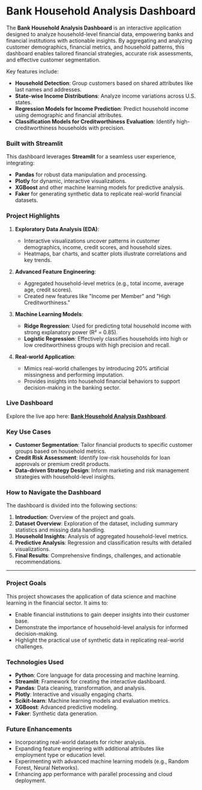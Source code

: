 # **Bank Household Analysis Dashboard**

The **Bank Household Analysis Dashboard** is an interactive application designed to analyze household-level financial data, empowering banks and financial institutions with actionable insights. By aggregating and analyzing customer demographics, financial metrics, and household patterns, this dashboard enables tailored financial strategies, accurate risk assessments, and effective customer segmentation.

Key features include:
- **Household Detection**: Group customers based on shared attributes like last names and addresses.
- **State-wise Income Distributions**: Analyze income variations across U.S. states.
- **Regression Models for Income Prediction**: Predict household income using demographic and financial attributes.
- **Classification Models for Creditworthiness Evaluation**: Identify high-creditworthiness households with precision.

### **Built with Streamlit**
This dashboard leverages **Streamlit** for a seamless user experience, integrating:
- **Pandas** for robust data manipulation and processing.
- **Plotly** for dynamic, interactive visualizations.
- **XGBoost** and other machine learning models for predictive analysis.
- **Faker** for generating synthetic data to replicate real-world financial datasets.

### **Project Highlights**
1. **Exploratory Data Analysis (EDA)**: 
   - Interactive visualizations uncover patterns in customer demographics, income, credit scores, and household sizes.
   - Heatmaps, bar charts, and scatter plots illustrate correlations and key trends.

2. **Advanced Feature Engineering**:
   - Aggregated household-level metrics (e.g., total income, average age, credit scores).
   - Created new features like "Income per Member" and "High Creditworthiness."

3. **Machine Learning Models**:
   - **Ridge Regression**: Used for predicting total household income with strong explanatory power (R² = 0.85).
   - **Logistic Regression**: Effectively classifies households into high or low creditworthiness groups with high precision and recall.

4. **Real-world Application**:
   - Mimics real-world challenges by introducing 20% artificial missingness and performing imputation.
   - Provides insights into household financial behaviors to support decision-making in the banking sector.

### **Live Dashboard**
Explore the live app here: [**Bank Household Analysis Dashboard**](https://bank-householding-analysis-bhavyachawla.streamlit.app).

### **Key Use Cases**
- **Customer Segmentation**: Tailor financial products to specific customer groups based on household metrics.
- **Credit Risk Assessment**: Identify low-risk households for loan approvals or premium credit products.
- **Data-driven Strategy Design**: Inform marketing and risk management strategies with household-level insights.

### **How to Navigate the Dashboard**
The dashboard is divided into the following sections:
1. **Introduction**: Overview of the project and goals.
2. **Dataset Overview**: Exploration of the dataset, including summary statistics and missing data handling.
3. **Household Insights**: Analysis of aggregated household-level metrics.
4. **Predictive Analysis**: Regression and classification results with detailed visualizations.
5. **Final Results**: Comprehensive findings, challenges, and actionable recommendations.

---

### **Project Goals**
This project showcases the application of data science and machine learning in the financial sector. It aims to:
- Enable financial institutions to gain deeper insights into their customer base.
- Demonstrate the importance of household-level analysis for informed decision-making.
- Highlight the practical use of synthetic data in replicating real-world challenges.

### **Technologies Used**
- **Python**: Core language for data processing and machine learning.
- **Streamlit**: Framework for creating the interactive dashboard.
- **Pandas**: Data cleaning, transformation, and analysis.
- **Plotly**: Interactive and visually engaging charts.
- **Scikit-learn**: Machine learning models and evaluation metrics.
- **XGBoost**: Advanced predictive modeling.
- **Faker**: Synthetic data generation.

### **Future Enhancements**
- Incorporating real-world datasets for richer analysis.
- Expanding feature engineering with additional attributes like employment type or education level.
- Experimenting with advanced machine learning models (e.g., Random Forest, Neural Networks).
- Enhancing app performance with parallel processing and cloud deployment.

